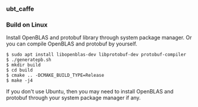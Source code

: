 ### ubt_caffe


### Build on Linux

Install OpenBLAS and protobuf library through system package manager. Or you can compile OpenBLAS and protobuf by yourself.

```
$ sudo apt install libopenblas-dev libprotobuf-dev protobuf-compiler
$ ./generatepb.sh
$ mkdir build
$ cd build
$ cmake .. -DCMAKE_BUILD_TYPE=Release
$ make -j4
```

If you don't use Ubuntu, then you may need to install OpenBLAS and protobuf through your system package manager if any.
